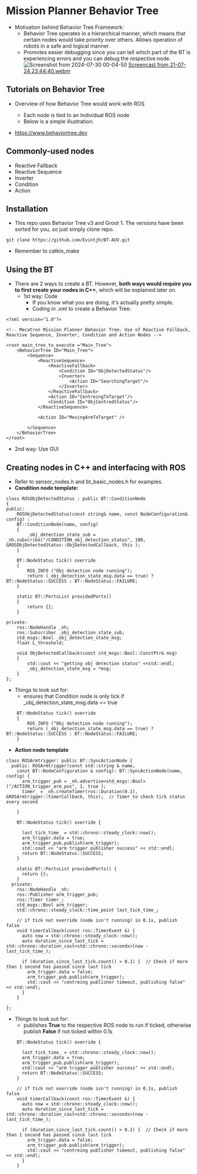 # Mission Planner Behavior Tree
- Motivation behind Behavior Tree Framework:
  - Behavior Tree operates in a hierarchical manner, which means that certain nodes would take priority over others. Allows operation of robots in a safe and logical manner.
  - Promotes easier debugging since you can tell which part of the BT is experiencing errors and you can debug the respective node.
![Screenshot from 2024-07-30 00-04-50](https://github.com/user-attachments/assets/6c6167df-c791-4df1-88e0-fe329c8dcb20)
[Screencast from 21-07-24 23:44:40.webm](https://github.com/user-attachments/assets/f751d960-1441-4d12-adfc-38dd3d516f91)

## Tutorials on Behavior Tree

- Overview of how Behavior Tree would work with ROS
  - Each node is tied to an Individual ROS node
  - Below is a simple illustration:

- https://www.behaviortree.dev

## Commonly-used nodes
- Reactive Fallback
- Reactive Sequence
- Inverter
- Condition
- Action
  
## Installation
- This repo uses Behavior Tree v3 and Groot 1. The versions have been sorted for you, so just simply clone repo.
```
git clone https://github.com/Evintjh/BT-AUV.git
```
- Remember to catkin_make

## Using the BT
- There are 2 ways to create a BT. However, __both ways would require you to first create your nodes in C++__, which will be explained later on.
  - 1st way: Code 
    - If you know what you are doing, it's actually pretty simple.
    - Coding in .xml to create a Behavior Tree:
```
<?xml version="1.0"?>

<!-- Mecatron Mission Planner Behavior Tree. Use of Reactive Fallback, Reactive Sequence, Inverter, Condition and Action Nodes -->

<root main_tree_to_execute ="Main_Tree">
	<BehaviorTree ID="Main_Tree">
		<Sequence>
			<ReactiveSequence>
				<ReactiveFallback>
					<Condition ID="ObjDetectedStatus"/>
					<Inverter>
						<Action ID="SearchingTarget"/>
					</Inverter>
				</ReactiveFallback>
				<Action ID="CentreingToTarget"/>
				<Condition ID="ObjCentredStatus"/>
			</ReactiveSequence>

			<Action ID="MovingArmToTarget" />
				
		</Sequence>
	</BehaviorTree>
</root>
```
  - 2nd way: Use GUI


## Creating nodes in C++ and interfacing with ROS
- Refer to sensor_nodes.h and bt_basic_nodes.h for examples.
- __Condition node template:__
```
class ROSObjDetectedStatus : public BT::ConditionNode 
{
public:
	ROSObjDetectedStatus(const string& name, const NodeConfiguration& config) :
	BT::ConditionNode(name, config)
	{
		_obj_detection_state_sub = _nh.subscribe("/CONDITION_obj_detection_status", 100, &ROSObjDetectedStatus::ObjDetectedCallback, this );
    }

    BT::NodeStatus tick() override
	{
		ROS_INFO ("Obj detection node running");
		return (_obj_detection_state_msg.data == true) ? BT::NodeStatus::SUCCESS : BT::NodeStatus::FAILURE;
	}

	static BT::PortsList providedPorts()
	{
		return {};
	}
	
private:
	ros::NodeHandle _nh;
	ros::Subscriber _obj_detection_state_sub;
	std_msgs::Bool _obj_detection_state_msg;
	float L_threshold;

	void ObjDetectedCallback(const std_msgs::Bool::ConstPtr& msg)
	{   
        std::cout << "getting obj detection status" <<std::endl;
		_obj_detection_state_msg = *msg;
	}
};
```
- Things to look out for:
  - ensures that Condition node is only tick if _obj_detection_state_msg.data == true
```
    BT::NodeStatus tick() override
	{
		ROS_INFO ("Obj detection node running");
		return (_obj_detection_state_msg.data == true) ? BT::NodeStatus::SUCCESS : BT::NodeStatus::FAILURE;
	}

```
    

- __Action node template__
```
class ROSArmtrigger: public BT::SyncActionNode {
  public: ROSArmtrigger(const std::string & name,
    const BT::NodeConfiguration & config): BT::SyncActionNode(name, config) {
      arm_trigger_pub = _nh.advertise<std_msgs::Bool>("/ACTION_trigger_arm_pos", 1, true );
      timer_ = _nh.createTimer(ros::Duration(0.1), &ROSArmtrigger::timerCallback, this);  // Timer to check tick status every second

    }

    BT::NodeStatus tick() override {

      last_tick_time_ = std::chrono::steady_clock::now();
      arm_trigger.data = true;
      arm_trigger_pub.publish(arm_trigger);
      std::cout << "arm trigger publisher success" << std::endl;
      return BT::NodeStatus::SUCCESS;
    }

    static BT::PortsList providedPorts() {
      return {};
    }
  private:
    ros::NodeHandle _nh;
    ros::Publisher arm_trigger_pub;
    ros::Timer timer_;
    std_msgs::Bool arm_trigger;
    std::chrono::steady_clock::time_point last_tick_time_;

    // if tick not override (node isn't running) in 0.1s, publish false
    void timerCallback(const ros::TimerEvent &) {
      auto now = std::chrono::steady_clock::now();
      auto duration_since_last_tick = std::chrono::duration_cast<std::chrono::seconds>(now - last_tick_time_);

      if (duration_since_last_tick.count() > 0.1) {  // Check if more than 1 second has passed since last tick
        arm_trigger.data = false;
        arm_trigger_pub.publish(arm_trigger);
        std::cout << "centreing publisher timeout, publishing false" << std::endl;
      }
    }
  
};
```
- Things to look out for:
  - publishes __True__ to the respective ROS node to run if ticked, otherwise publish __False__ if not ticked within 0.1s
```
    BT::NodeStatus tick() override {

      last_tick_time_ = std::chrono::steady_clock::now();
      arm_trigger.data = true;
      arm_trigger_pub.publish(arm_trigger);
      std::cout << "arm trigger publisher success" << std::endl;
      return BT::NodeStatus::SUCCESS;
    }

```
```
    // if tick not override (node isn't running) in 0.1s, publish false
    void timerCallback(const ros::TimerEvent &) {
      auto now = std::chrono::steady_clock::now();
      auto duration_since_last_tick = std::chrono::duration_cast<std::chrono::seconds>(now - last_tick_time_);

      if (duration_since_last_tick.count() > 0.1) {  // Check if more than 1 second has passed since last tick
        arm_trigger.data = false;
        arm_trigger_pub.publish(arm_trigger);
        std::cout << "centreing publisher timeout, publishing false" << std::endl;
      }
    }
```
